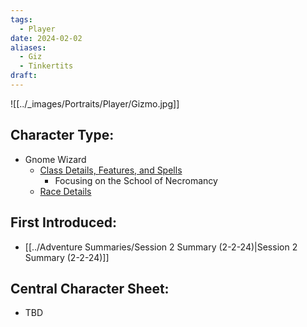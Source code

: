 ```yaml
---
tags:
  - Player
date: 2024-02-02
aliases:
  - Giz
  - Tinkertits
draft:
---
```

![[../_images/Portraits/Player/Gizmo.jpg]]
## Character Type:
- Gnome Wizard
	- [Class Details, Features, and Spells](https://www.dndbeyond.com/classes/wizard)
		- Focusing on the School of Necromancy
	- [Race Details](https://www.dndbeyond.com/races/gnome)
## First Introduced:
 * [[../Adventure Summaries/Session 2 Summary (2-2-24)|Session 2 Summary (2-2-24)]]
## Central Character Sheet:
 * TBD

